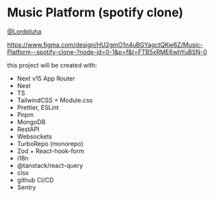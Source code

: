 # Music Platform (spotify clone)
[@Lordpluha](https://github.com/Lordpluha)

https://www.figma.com/design/HU2gmO1n4uBGYagctQKw6Z/Music-Platform--spotify-clone-?node-id=0-1&p=f&t=FTB5xRME6whYuBSN-0

this project will be created with:
 - Next v15 App Router
 - Nest
 - TS
 - TailwindCSS + Module.css
 - Prettier, ESLint
 - Pnpm
 - MongoDB
 - RestAPI
 - Websockets
 - TurboRepo (monorepo)
 - Zod + React-hook-form
 - i18n
 - @tanstack/react-query
 - clsx
 - github CI/CD
 - Sentry
